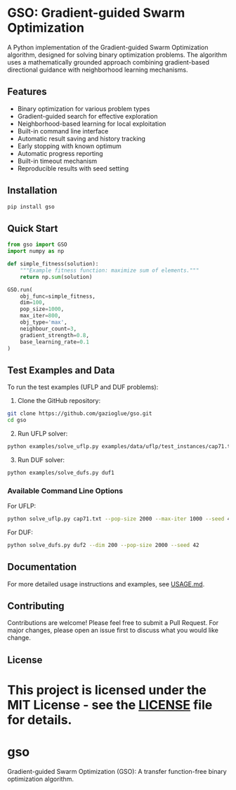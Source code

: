 # GSO: Gradient-guided Swarm Optimization

A Python implementation of the Gradient-guided Swarm Optimization algorithm, designed for solving binary optimization problems. The algorithm uses a mathematically grounded approach combining gradient-based directional guidance with neighborhood learning mechanisms.

## Features

- Binary optimization for various problem types
- Gradient-guided search for effective exploration
- Neighborhood-based learning for local exploitation
- Built-in command line interface
- Automatic result saving and history tracking
- Early stopping with known optimum
- Automatic progress reporting
- Built-in timeout mechanism
- Reproducible results with seed setting

## Installation

```bash
pip install gso
```

## Quick Start

```python
from gso import GSO
import numpy as np

def simple_fitness(solution):
    """Example fitness function: maximize sum of elements."""
    return np.sum(solution)

GSO.run(
    obj_func=simple_fitness,
    dim=100,
    pop_size=1000,
    max_iter=800,
    obj_type='max',
    neighbour_count=3,
    gradient_strength=0.8,
    base_learning_rate=0.1
)
```

## Test Examples and Data

To run the test examples (UFLP and DUF problems):

1. Clone the GitHub repository:
```bash
git clone https://github.com/gazioglue/gso.git
cd gso
```

2. Run UFLP solver:
```bash
python examples/solve_uflp.py examples/data/uflp/test_instances/cap71.txt
```

3. Run DUF solver:
```bash
python examples/solve_dufs.py duf1
```

### Available Command Line Options

For UFLP:
```bash
python solve_uflp.py cap71.txt --pop-size 2000 --max-iter 1000 --seed 42
```

For DUF:
```bash
python solve_dufs.py duf2 --dim 200 --pop-size 2000 --seed 42
```

## Documentation

For more detailed usage instructions and examples, see [USAGE.md](USAGE.md).

## Contributing

Contributions are welcome! Please feel free to submit a Pull Request. For major changes, please open an issue first to discuss what you would like change.

## License

This project is licensed under the MIT License - see the [LICENSE](LICENSE) file for details.
=======
# gso
Gradient-guided Swarm Optimization (GSO): A transfer function-free binary optimization algorithm.

